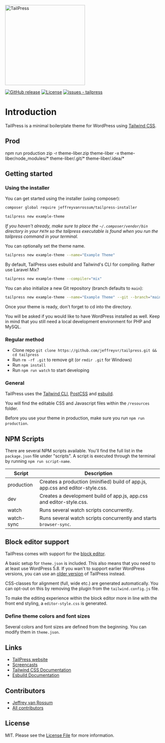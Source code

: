 <p><img src="http://tailpress.io/images/tailpress100.svg" width="260" alt="TailPress"></p>

[![GitHub release](https://img.shields.io/github/release/jeffreyvr/tailpress?include_prereleases=&sort=semver)](https://github.com/jeffreyvr/tailpress/releases/)
[![License](https://img.shields.io/badge/License-MIT-blue)](#license)
[![issues - tailpress](https://img.shields.io/github/issues/jeffreyvr/tailpress)](https://github.com/jeffreyvr/tailpress/issues)

# Introduction

TailPress is a minimal boilerplate theme for WordPress using [Tailwind CSS](https://tailwindcss.com/).

## Prod

npm run production
zip -r theme-liber.zip theme-liber -x theme-liber/node_modules/\* theme-liber/.git/\* theme-liber/.idea/\*


## Getting started

### Using the installer

You can get started using the installer (using composer):

```bash
composer global require jeffreyvanrossum/tailpress-installer

tailpress new example-theme
```

*If you haven't already, make sure to place the `~/.composer/vendor/bin` directory in your `PATH` so the tailpress executable is found when you run the tailpress command in your terminal.*

You can optionally set the theme name.

```bash
tailpress new example-theme --name="Example Theme"
```

By default, TailPress uses esbuild and Tailwind's CLI for compiling. Rather use Laravel Mix?

```bash
tailpress new example-theme --compiler="mix"
```

You can also initialize a new Git repository (branch defaults to `main`):

```bash
tailpress new example-theme --name="Example Theme" --git --branch="main"
```

Once your theme is ready, don't forget to cd into the directory.

You will be asked if you would like to have WordPress installed as well. Keep in mind that you still need a local development environment for PHP and MySQL.

### Regular method

* Clone repo `git clone https://github.com/jeffreyvr/tailpress.git && cd tailpress`
* Run `rm -rf .git` to remove git (or `rmdir .git` for Windows)
* Run `npm install`
* Run `npm run watch` to start developing

### General

TailPress uses the [Tailwind CLI](https://tailwindcss.com/docs/installation#using-tailwind-cli), [PostCSS](https://postcss.org) and [esbuild](https://esbuild.github.io).

You will find the editable CSS and Javascript files within the `/resources` folder.

Before you use your theme in production, make sure you run `npm run production`.

## NPM Scripts

There are several NPM scripts available. You'll find the full list in the `package.json` file under "scripts". A script is executed through the terminal by running `npm run script-name`.

| Script     | Description                                                                    |
|------------|--------------------------------------------------------------------------------|
| production | Creates a production (minified) build of app.js, app.css and editor-style.css. |
| dev        | Creates a development build of app.js, app.css and editor-style.css.           |
| watch      | Runs several watch scripts concurrently.                                       |
| watch-sync | Runs several watch scripts concurrently and starts `browser-sync`.             |

## Block editor support

TailPress comes with support for the [block editor](https://wordpress.org/support/article/wordpress-editor/).

A basic setup for `theme.json` is included. This also means that you need to at least use WordPress 5.8. If you wan't to support earlier WordPress versions, you can use an [older version](https://github.com/jeffreyvr/tailpress/tree/0.1.1) of TailPress instead.

CSS-classes for alignment (full, wide etc.) are generated automatically. You can opt-out on this by removing the plugin from the `tailwind.config.js` file.

To make the editing experience within the block editor more in line with the front end styling, a `editor-style.css` is generated.

### Define theme colors and font sizes

Several colors and font sizes are defined from the beginning. You can modify them in `theme.json`.

## Links

* [TailPress website](https://tailpress.io)
* [Screencasts](https://www.youtube.com/playlist?list=PL6GBdOp044SHIOSCZejodwr1HcYsC43wG)
* [Tailwind CSS Documentation](https://tailwindcss.com/docs)
* [Esbuild Documentation](https://esbuild.github.io)

## Contributors

* [Jeffrey van Rossum](https://github.com/jeffreyvr)
* [All contributors](https://github.com/jeffreyvr/tailpress/graphs/contributors)

## License

MIT. Please see the [License File](/LICENSE) for more information.